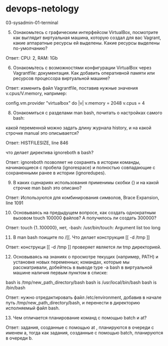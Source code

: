 # devops-netology
03-sysadmin-01-terminal

5. Ознакомьтесь с графическим интерфейсом VirtualBox, посмотрите как выглядит
 виртуальная машина, которую создал для вас Vagrant, какие аппаратные ресурсы
 ей выделены. Какие ресурсы выделены по-умолчанию?

Ответ: CPU: 2, RAM: 1Gb

6. Ознакомьтесь с возможностями конфигурации VirtualBox через Vagrantfile: 
документация. Как добавить оперативной памяти или ресурсов процессора 
виртуальной машине?

Ответ:
изменить файл Vagrantfile, поставив нужные значения v.cpus/V.memory, например:

config.vm.provider "virtualbox" do |v|
  v.memory = 2048
  v.cpus = 4

8. Ознакомиться с разделами man bash, почитать о настройках самого bash:

какой переменной можно задать длину журнала history, и на какой строчке 
manual это описывается? 

Ответ: HISTFILESIZE, line 846

что делает директива ignoreboth в bash?

Ответ: ignoreboth позволяет не сохранять в истории команды, начинающиеся
с пробела (ignorespace) и полностью совпадающие с сохраненными ранее в истории
(ignoredupes).

9. В каких сценариях использования применимы скобки {} и на какой строчке man
 bash это описано?

Ответ: Используются для комбинирования символов, Brace Expansion, line 1091

10. Основываясь на предыдущем вопросе, как создать однократным вызовом 
touch 100000 файлов? А получилось ли создать 300000?

Ответ: touch {1..100000}, нет, -bash: /usr/bin/touch: Argument list too long

11. В man bash поищите по /\[\[. Что делает конструкция [[ -d /tmp ]]

Ответ: конструкци [[ -d /tmp ]] проверяет является ли tmp директорией.

12. Основываясь на знаниях о просмотре текущих (например, PATH) и установке
 новых переменных; командах, которые мы рассматривали, добейтесь в выводе
 type -a bash в виртуальной машине наличия первым пунктом в списке:

bash is /tmp/new_path_directory/bash
bash is /usr/local/bin/bash
bash is /bin/bash

Ответ: нужно отредактировать файл /etc/environment, добавив в начале путь 
/tmp/new_path_directory/bash, и перенести в директорию исполняемый файл bash.

13. Чем отличается планирование команд с помощью batch и at?

Ответ: задания, созданные с помощью at , планируются в очереди с именем a,
 тогда как задания, созданные с помощью batch, планируются в очереди b.
